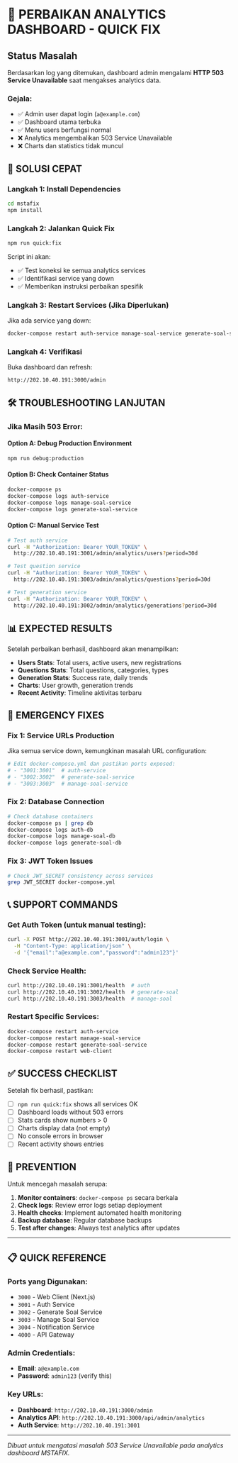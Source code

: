 <!--
  Dokumentasi ini mengikuti standar Fizh Coding Standards.
  Semua komentar dan penjelasan menggunakan bahasa Indonesia.
  Jangan terlalu fokus pada detail implementasi, karena proyek masih dalam tahap pengembangan.
-->

# 🚨 PERBAIKAN ANALYTICS DASHBOARD - QUICK FIX

## Status Masalah
Berdasarkan log yang ditemukan, dashboard admin mengalami **HTTP 503 Service Unavailable** saat mengakses analytics data.

### Gejala:
- ✅ Admin user dapat login (`a@example.com`)
- ✅ Dashboard utama terbuka
- ✅ Menu users berfungsi normal
- ❌ Analytics mengembalikan 503 Service Unavailable
- ❌ Charts dan statistics tidak muncul

## 🔧 SOLUSI CEPAT

### Langkah 1: Install Dependencies
```bash
cd mstafix
npm install
```

### Langkah 2: Jalankan Quick Fix
```bash
npm run quick:fix
```

Script ini akan:
- ✅ Test koneksi ke semua analytics services
- ✅ Identifikasi service yang down
- ✅ Memberikan instruksi perbaikan spesifik

### Langkah 3: Restart Services (Jika Diperlukan)
Jika ada service yang down:
```bash
docker-compose restart auth-service manage-soal-service generate-soal-service
```

### Langkah 4: Verifikasi
Buka dashboard dan refresh:
```
http://202.10.40.191:3000/admin
```

## 🛠️ TROUBLESHOOTING LANJUTAN

### Jika Masih 503 Error:

#### Option A: Debug Production Environment
```bash
npm run debug:production
```

#### Option B: Check Container Status
```bash
docker-compose ps
docker-compose logs auth-service
docker-compose logs manage-soal-service
docker-compose logs generate-soal-service
```

#### Option C: Manual Service Test
```bash
# Test auth service
curl -H "Authorization: Bearer YOUR_TOKEN" \
  http://202.10.40.191:3001/admin/analytics/users?period=30d

# Test question service  
curl -H "Authorization: Bearer YOUR_TOKEN" \
  http://202.10.40.191:3003/admin/analytics/questions?period=30d

# Test generation service
curl -H "Authorization: Bearer YOUR_TOKEN" \
  http://202.10.40.191:3002/admin/analytics/generations?period=30d
```

## 📊 EXPECTED RESULTS

Setelah perbaikan berhasil, dashboard akan menampilkan:

- **Users Stats**: Total users, active users, new registrations
- **Questions Stats**: Total questions, categories, types
- **Generation Stats**: Success rate, daily trends
- **Charts**: User growth, generation trends
- **Recent Activity**: Timeline aktivitas terbaru

## 🚨 EMERGENCY FIXES

### Fix 1: Service URLs Production
Jika semua service down, kemungkinan masalah URL configuration:
```bash
# Edit docker-compose.yml dan pastikan ports exposed:
# - "3001:3001"  # auth-service
# - "3002:3002"  # generate-soal-service  
# - "3003:3003"  # manage-soal-service
```

### Fix 2: Database Connection
```bash
# Check database containers
docker-compose ps | grep db
docker-compose logs auth-db
docker-compose logs manage-soal-db
docker-compose logs generate-soal-db
```

### Fix 3: JWT Token Issues
```bash
# Check JWT_SECRET consistency across services
grep JWT_SECRET docker-compose.yml
```

## 📞 SUPPORT COMMANDS

### Get Auth Token (untuk manual testing):
```bash
curl -X POST http://202.10.40.191:3001/auth/login \
  -H "Content-Type: application/json" \
  -d '{"email":"a@example.com","password":"admin123"}'
```

### Check Service Health:
```bash
curl http://202.10.40.191:3001/health  # auth
curl http://202.10.40.191:3002/health  # generate-soal
curl http://202.10.40.191:3003/health  # manage-soal
```

### Restart Specific Services:
```bash
docker-compose restart auth-service
docker-compose restart manage-soal-service  
docker-compose restart generate-soal-service
docker-compose restart web-client
```

## ✅ SUCCESS CHECKLIST

Setelah fix berhasil, pastikan:
- [ ] `npm run quick:fix` shows all services OK
- [ ] Dashboard loads without 503 errors
- [ ] Stats cards show numbers > 0
- [ ] Charts display data (not empty)
- [ ] No console errors in browser
- [ ] Recent activity shows entries

## 🎯 PREVENTION

Untuk mencegah masalah serupa:
1. **Monitor containers**: `docker-compose ps` secara berkala
2. **Check logs**: Review error logs setiap deployment
3. **Health checks**: Implement automated health monitoring
4. **Backup database**: Regular database backups
5. **Test after changes**: Always test analytics after updates

---

## 📋 QUICK REFERENCE

### Ports yang Digunakan:
- `3000` - Web Client (Next.js)
- `3001` - Auth Service  
- `3002` - Generate Soal Service
- `3003` - Manage Soal Service
- `3004` - Notification Service
- `4000` - API Gateway

### Admin Credentials:
- **Email**: `a@example.com`
- **Password**: `admin123` (verify this)

### Key URLs:
- **Dashboard**: `http://202.10.40.191:3000/admin`
- **Analytics API**: `http://202.10.40.191:3000/api/admin/analytics`
- **Auth Service**: `http://202.10.40.191:3001`

---

*Dibuat untuk mengatasi masalah 503 Service Unavailable pada analytics dashboard MSTAFIX.*